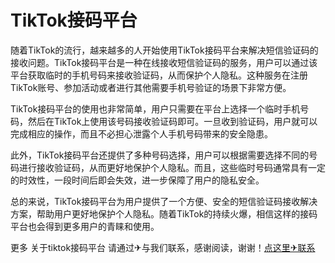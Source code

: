 # TikTok接码平台

随着TikTok的流行，越来越多的人开始使用TikTok接码平台来解决短信验证码的接收问题。TikTok接码平台是一种在线接收短信验证码的服务，用户可以通过该平台获取临时的手机号码来接收验证码，从而保护个人隐私。这种服务在注册TikTok账号、参加活动或者进行其他需要手机号验证的场景下非常方便。

TikTok接码平台的使用也非常简单，用户只需要在平台上选择一个临时手机号码，然后在TikTok上使用该号码接收验证码即可。一旦收到验证码，用户就可以完成相应的操作，而且不必担心泄露个人手机号码带来的安全隐患。

此外，TikTok接码平台还提供了多种号码选择，用户可以根据需要选择不同的号码进行接收验证码，从而更好地保护个人隐私。而且，这些临时号码通常具有一定的时效性，一段时间后即会失效，进一步保障了用户的隐私安全。

总的来说，TikTok接码平台为用户提供了一个方便、安全的短信验证码接收解决方案，帮助用户更好地保护个人隐私。随着TikTok的持续火爆，相信这样的接码平台也会得到更多用户的青睐和使用。

更多 关于tiktok接码平台 请通过✈与我们联系，感谢阅读，谢谢！[点这里✈联系](https://acc.k02.cc)